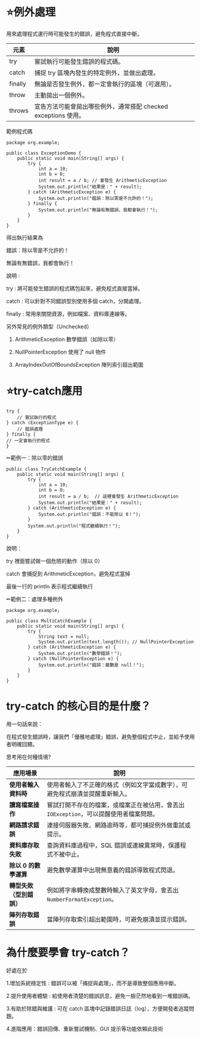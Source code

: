 # ⭐例外處理

用來處理程式運行時可能發生的錯誤，避免程式直接中斷。

| 元素             | 說明                                                                 |
|------------------|----------------------------------------------------------------------|
| try              | 嘗試執行可能發生錯誤的程式碼。                                       |
| catch            | 捕捉 try 區塊內發生的特定例外，並做出處理。                         |
| finally          | 無論是否發生例外，都一定會執行的區塊（可選用）。                   |
| throw            | 主動拋出一個例外。                                                   |
| throws           | 宣告方法可能會拋出哪些例外，通常搭配 checked exceptions 使用。     |

範例程式碼
```
package org.example;

public class ExceptionDemo {
    public static void main(String[] args) {
        try {
            int a = 10;
            int b = 0;
            int result = a / b; // 會發生 ArithmeticException
            System.out.println("結果是：" + result);
        } catch (ArithmeticException e) {
            System.out.println("錯誤：除以零是不允許的！");
        } finally {
            System.out.println("無論有無錯誤，我都會執行！");
        }
    }
}
```
得出執行結果為

錯誤：除以零是不允許的！

無論有無錯誤，我都會執行！

說明 :

try	: 將可能發生錯誤的程式碼包起來，避免程式直接當掉。

catch	: 可以針對不同錯誤型別使用多個 catch，分開處理。

finally	: 常用來關閉資源，例如檔案、資料庫連線等。

另外常見的例外類型（Unchecked）

1. ArithmeticException	數學錯誤（如除以零）

2. NullPointerException	使用了 null 物件

3. ArrayIndexOutOfBoundsException	陣列索引超出範圍

# ⭐try-catch應用
```
try {
    // 嘗試執行的程式
} catch (ExceptionType e) {
    // 錯誤處理
} finally {
// 一定會執行的程式    
}
```

✏範例一：除以零的錯誤
```
public class TryCatchExample {
    public static void main(String[] args) {
        try {
            int a = 10;
            int b = 0;
            int result = a / b;  // 這裡會發生 ArithmeticException
            System.out.println("結果是：" + result);
        } catch (ArithmeticException e) {
            System.out.println("錯誤：不能除以 0！");
        }
        System.out.println("程式繼續執行！");
    }
}
```
說明：

try 裡面嘗試做一個危險的動作（除以 0）

catch 會捕捉到 ArithmeticException，避免程式當掉

最後一行的 println 表示程式繼續執行

✏範例二：處理多種例外
```
package org.example;

public class MultiCatchExample {
    public static void main(String[] args) {
        try {
            String text = null;
            System.out.println(text.length()); // NullPointerException
        } catch (ArithmeticException e) {
            System.out.println("數學錯誤！");
        } catch (NullPointerException e) {
            System.out.println("錯誤：變數是 null！");
        }
    }
}
```
# try-catch 的核心目的是什麼？

用一句話來說：

在程式發生錯誤時，讓我們「優雅地處理」錯誤，避免整個程式中止，並給予使用者明確回饋。

思考用在何種情境?

| 應用場景 | 說明 |
|----------|------|
| **使用者輸入資料時** | 使用者輸入了不正確的格式（例如文字當成數字），可避免程式崩潰並提醒重新輸入。 |
| **讀寫檔案操作** | 嘗試打開不存在的檔案，或檔案正在被佔用，會丟出 `IOException`，可以提醒使用者檔案問題。 |
| **網路請求錯誤** | 連接伺服器失敗、網路逾時等，都可捕捉例外做重試或提示。 |
| **資料庫存取失敗** | 查詢資料庫過程中，SQL 錯誤或連線異常時，保護程式不被中止。 |
| **除以 0 的數學運算** | 避免數學運算中出現無意義的錯誤導致程式閃退。 |
| **轉型失敗（型別錯誤）** | 例如將字串轉換成整數時輸入了英文字母，會丟出 `NumberFormatException`。 |
| **陣列存取錯誤** | 當陣列存取索引超出範圍時，可避免崩潰並提示錯誤。 |

# 為什麼要學會 try-catch？
好處在於

1.增加系統穩定性 : 錯誤可以被「捕捉與處理」，而不是導致整個應用中斷。

2.提升使用者體驗 : 給使用者清楚的錯誤訊息，避免一臉茫然地看到一堆錯誤碼。

3.有助於除錯與維護 : 可在 catch 區塊中記錄錯誤日誌（log），方便開發者追蹤問題。

4.進階應用：錯誤回傳、重新嘗試機制、GUI 提示等功能依賴此技術



